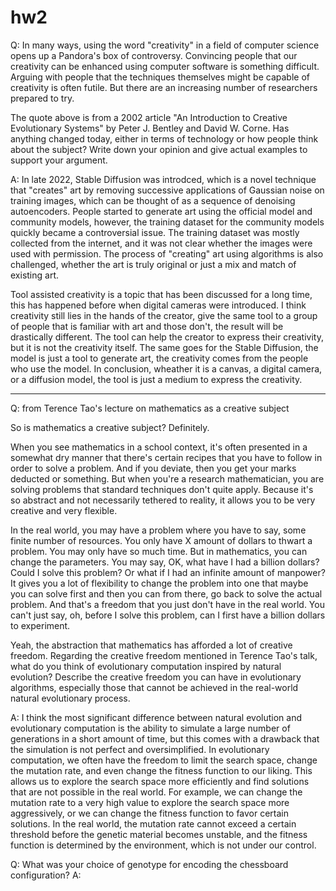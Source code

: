 # hw2
Q: In many ways, using the word "creativity" in a field of computer science opens up a Pandora's box of controversy. Convincing people that our creativity can be enhanced using computer software is something difficult. Arguing with people that the techniques themselves might be capable of creativity is often futile. But there are an increasing number of researchers prepared to try.

The quote above is from a 2002 article "An Introduction to Creative Evolutionary Systems" by Peter J. Bentley and David W. Corne. Has anything changed today, either in terms of technology or how people think about the subject? Write down your opinion and give actual examples to support your argument.

A: In late 2022, Stable Diffusion was introdced, which is a novel technique that "creates" art by removing successive applications of Gaussian noise on training images, which can be thought of as a sequence of denoising autoencoders. People started to generate art using the official model and community models, however, the training dataset for the community models quickly became a controversial issue. The training dataset was mostly collected from the internet, and it was not clear whether the images were used with permission. The process of "creating" art using algorithms is also challenged, whether the art is truly original or just a mix and match of existing art.

Tool assisted creativity is a topic that has been discussed for a long time, this has happened before when digital cameras were introduced. I think creativity still lies in the hands of the creator, give the same tool to a group of people that is familiar with art and those don't, the result will be drastically different. The tool can help the creator to express their creativity, but it is not the creativity itself. The same goes for the Stable Diffusion, the model is just a tool to generate art, the creativity comes from the people who use the model. In conclusion, wheather it is a canvas, a digital camera, or a diffusion model, the tool is just a medium to express the creativity. 

---

Q: from Terence Tao's lecture on mathematics as a creative subject

So is mathematics a creative subject? Definitely.

When you see mathematics in a school context, it's often presented in a somewhat dry manner that there's certain recipes that you have to follow in order to solve a problem. And if you deviate, then you get your marks deducted or something. But when you're a research mathematician, you are solving problems that standard techniques don't quite apply. Because it's so abstract and not necessarily tethered to reality, it allows you to be very creative and very flexible.

In the real world, you may have a problem where you have to say, some finite number of resources. You only have X amount of dollars to thwart a problem. You may only have so much time. But in mathematics, you can change the parameters. You may say, OK, what have I had a billion dollars? Could I solve this problem? Or what if I had an infinite amount of manpower? It gives you a lot of flexibility to change the problem into one that maybe you can solve first and then you can from there, go back to solve the actual problem. And that's a freedom that you just don't have in the real world. You can't just say, oh, before I solve this problem, can I first have a billion dollars to experiment.

Yeah, the abstraction that mathematics has afforded a lot of creative freedom.
Regarding the creative freedom mentioned in Terence Tao's talk, what do you think of evolutionary computation inspired by natural evolution? Describe the creative freedom you can have in evolutionary algorithms, especially those that cannot be achieved in the real-world natural evolutionary process.

A: I think the most significant difference between natural evolution and evolutionary computation is the ability to simulate a large number of generations in a short amount of time, but this comes with a drawback that the simulation is not perfect and oversimplified. In evolutionary computation, we often have the freedom to limit the search space, change the mutation rate, and even change the fitness function to our liking. This allows us to explore the search space more efficiently and find solutions that are not possible in the real world. For example, we can change the mutation rate to a very high value to explore the search space more aggressively, or we can change the fitness function to favor certain solutions. In the real world, the mutation rate cannot exceed a certain threshold before the genetic material becomes unstable, and the fitness function is determined by the environment, which is not under our control.  

Q: What was your choice of genotype for encoding the chessboard configuration?
A: